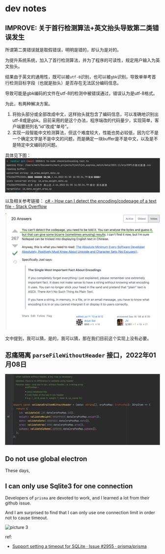 # dev notes


## IMPROVE: 关于首行检测算法+英文抬头导致第二类错误发生

所谓第二类错误就是取假错误，明明是错的，却认为是对的。

为提升系统系统，加入了首行检测算法，并为了程序的可读性，规定用户输入为英文抬头。

结果由于英文的通用性，既可以被`utf-8`识别，也可以被`gbk`识别，导致单单考首行检测目标字段（也就是抬头）是否存在无法区分编码信息。

导致可能是gbk编码的文件在utf-8的检测中被错误通过，错误认为是utf-8格式。

为此，有两种解决方案。

1. 将抬头部分或全部改成中文，这样抬头就包含了编码信息，可以准确地识别出utf-8或是gbk。目前采用的是这个办法，程序端改的代码量少，实现简单，客户端要把列名“id”改成“单号”。
2. 实现一段智能中文检测算法，但这个难度较大，性能也势必较低，因为它不是一个确定文字是不是中文的问题，而是确定一块buffer是不是中文，以及是不是特定中文编码的问题。

具体见下图：
<img alt="picture 4" src=".imgs/readme-1641626002506-042bc7088fbd215f528a00cb2f447a0f4186c8a82dfd81e18c844d0420f18529.png" />  

以及相关参考链接： [c# - How can I detect the encoding/codepage of a text file - Stack Overflow](https://stackoverflow.com/questions/90838/how-can-i-detect-the-encoding-codepage-of-a-text-file)

<img alt="picture 5" src=".imgs/readme-1641626065186-bbc4c6b27c353f81197b74545ea990ae714ebb751a6aa78cd2e9019df372d2c0.png" />  

文中提到，我可以猜，是的，我可以猜，那在我们目前这个实现上没有必要。

## 忍痛隔离 `parseFileWithoutHeader` 接口，2022年01月08日

<img alt="picture 3" src=".imgs/readme-1641584680631-28c6799f9c20398d8dd7f4a35759ab6a79b27f71135303c4de57af1295981dff.png" />  

## Do not use global electron

These days,

## I can only use Sqlite3 for one connection

Developers of `prisma` are devoted to work, and I learned a lot from their github issue.

And I am surprised to find that I can only use one connection limit in order not to cause timeout.

<img alt="picture 3" src="/Users/mark/Documents/mark_projects/hjxh/hjxh_express_match/.imgs/readme-1641077750638-95aae5aa45812bd1b433bc2d273b093369e4cd8b4209ebf48deeda8150bbc411.png" width="480" />  

ref:

- [Support setting a timeout for SQLite · Issue #2955 · prisma/prisma](https://github.com/prisma/prisma/issues/2955)
